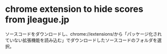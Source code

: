 # chrome extension to hide scores from jleague.jp
ソースコードをダウンロードし、chrome://extensions/から「パッケージ化されていない拡張機能を読み込む」でダウンロードしたソースコードのフォルダを選択。

